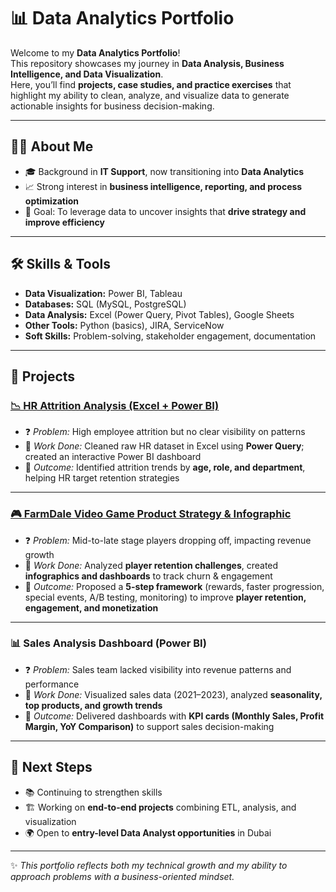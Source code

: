 # 📊 Data Analytics Portfolio

Welcome to my **Data Analytics Portfolio**!  
This repository showcases my journey in **Data Analysis, Business Intelligence, and Data Visualization**.  
Here, you’ll find **projects, case studies, and practice exercises** that highlight my ability to clean, analyze, and visualize data to generate actionable insights for business decision-making.  

---

## 👩‍💻 About Me
- 🎓 Background in **IT Support**, now transitioning into **Data Analytics**  
- 📈 Strong interest in **business intelligence, reporting, and process optimization**  
- 🚀 Goal: To leverage data to uncover insights that **drive strategy and improve efficiency**  

---

## 🛠️ Skills & Tools
- **Data Visualization:** Power BI, Tableau  
- **Databases:** SQL (MySQL, PostgreSQL)  
- **Data Analysis:** Excel (Power Query, Pivot Tables), Google Sheets  
- **Other Tools:** Python (basics), JIRA, ServiceNow  
- **Soft Skills:** Problem-solving, stakeholder engagement, documentation  

---

## 📂 Projects

### [📉 HR Attrition Analysis (Excel + Power BI)](https://meghana-ps07.github.io/HR_Atrrition_Analysis_Project_Meghana_PS/)
- ❓ *Problem:* High employee attrition but no clear visibility on patterns  
- 🔧 *Work Done:* Cleaned raw HR dataset in Excel using **Power Query**; created an interactive Power BI dashboard  
- 🎯 *Outcome:* Identified attrition trends by **age, role, and department**, helping HR target retention strategies  

---

### [🎮 FarmDale Video Game Product Strategy & Infographic](https://meghana-ps07.github.io/FarmDale-Portfolio/)
- ❓ *Problem:* Mid-to-late stage players dropping off, impacting revenue growth  
- 🔧 *Work Done:* Analyzed **player retention challenges**, created **infographics and dashboards** to track churn & engagement  
- 🎯 *Outcome:* Proposed a **5-step framework** (rewards, faster progression, special events, A/B testing, monitoring) to improve **player retention, engagement, and monetization**  

---

### 📊 Sales Analysis Dashboard (Power BI)
- ❓ *Problem:* Sales team lacked visibility into revenue patterns and performance  
- 🔧 *Work Done:* Visualized sales data (2021–2023), analyzed **seasonality, top products, and growth trends**  
- 🎯 *Outcome:* Delivered dashboards with **KPI cards (Monthly Sales, Profit Margin, YoY Comparison)** to support sales decision-making  

---

## 🎯 Next Steps
- 📚 Continuing to strengthen skills  
- 🏗️ Working on **end-to-end projects** combining ETL, analysis, and visualization  
- 🌍 Open to **entry-level Data Analyst opportunities** in Dubai  

---

✨ *This portfolio reflects both my technical growth and my ability to approach problems with a business-oriented mindset.*  

